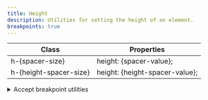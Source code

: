 ```yaml
---
title: Height
description: Utilities for setting the height of an element.
breakpoints: true
---
```

<div>
	<table-helper property="spacers" title="Spacing & Spacing-dynamic" class="mb-lg"></table-helper>
	<table-helper property="height-spacer" title="Height spacers" class="mb-lg"></table-helper>
    <div class="max-h-288 overflow-y-auto mb-32">
		<table class="vv-table">
			<thead class="sticky z-sticky top-0 bg-surface-1">
				<tr>
					<th>
						Class
					</th>
					<th>
						Properties
					</th>
				</tr>
			</thead>
			<tbody class="align-baseline">
				<tr>
					<td translate="no" class="font-mono text-accent whitespace-wrap">
						h-{spacer-size}
					</td>
					<td translate="no" class="font-mono text-info whitespace-wrap">
						height: {spacer-value};
					</td>
				</tr>
				<tr>
					<td translate="no" class="font-mono text-accent whitespace-wrap">
						h-{height-spacer-size}
					</td>
					<td translate="no" class="font-mono text-info whitespace-wrap">
						height: {height-spacer-value};
					</td>
				</tr>
			</tbody>
		</table>
	</div>
	<details id="accordion-item-1" class="vv-accordion vv-accordion--bordered vv-accordion--marker-right bg-surface mb-lg">
		<summary class="vv-accordion__summary flex items-center" aria-controls="#accordion-item-1" aria-expanded="false">
			<iconify-icon icon="akar-icons:info" class="mr-sm"></iconify-icon>
			Accept breakpoint utilities
		</summary>
		<div aria-hidden="true" class="vv-accordion__content">
			<p class="font-light text-word-3">
				You can also use the breakpoint modifier to apply the class at only a specific screen size and above.<br />
				Example: md:w-{spacer-size|width-spacer-size}
			</p>
		</div>
	</details>
</div>